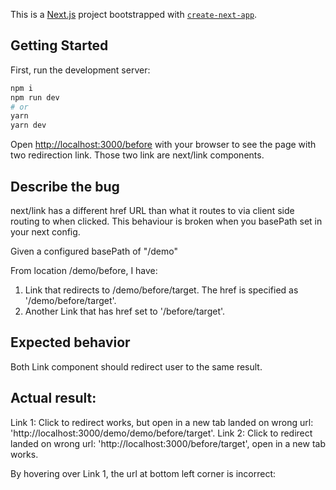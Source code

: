 This is a [Next.js](https://nextjs.org/) project bootstrapped with [`create-next-app`](https://github.com/vercel/next.js/tree/canary/packages/create-next-app).

## Getting Started

First, run the development server:

```bash
npm i
npm run dev
# or
yarn
yarn dev
```

Open [http://localhost:3000/before](http://localhost:3000/before) with your browser to see the page with two redirection link. Those two link are next/link components. 

## Describe the bug
next/link has a different href URL than what it routes to via client side routing to when clicked. This behaviour is broken when you basePath set in your next config.

Given a configured basePath of "/demo"

From location /demo/before, I have:
1. Link that redirects to /demo/before/target. The href is specified as '/demo/before/target'. 
2. Another Link that has href set to '/before/target'.

## Expected behavior
Both Link component should redirect user to the same result.

## Actual result: 
Link 1: Click to redirect works, but open in a new tab landed on wrong url: 'http://localhost:3000/demo/demo/before/target'.
Link 2: Click to redirect landed on wrong url: 'http://localhost:3000/before/target', open in a new tab works.

By hovering over Link 1, the url at bottom left corner is incorrect: 



